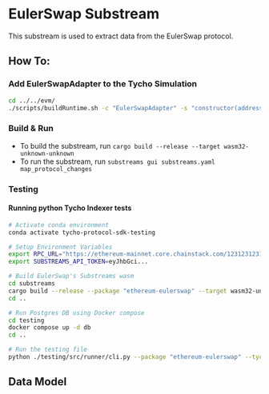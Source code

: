 # EulerSwap Substream

This substream is used to extract data from the EulerSwap protocol.

## How To:

### Add EulerSwapAdapter to the Tycho Simulation

```bash
cd ../../evm/
./scripts/buildRuntime.sh -c "EulerSwapAdapter" -s "constructor(address,address)" -a "0x04C54FF83e4BC428FD1eDA2f41cdBd583A2e9cF8,0x64A8410D7D2ecF3Aaf32b6C3932e4586f3C42ecE"

```

### Build & Run

- To build the substream, run `cargo build --release --target wasm32-unknown-unknown`
- To run the substream, run `substreams gui substreams.yaml map_protocol_changes`

### Testing

#### Running python Tycho Indexer tests

```bash
# Activate conda environment
conda activate tycho-protocol-sdk-testing

# Setup Environment Variables
export RPC_URL="https://ethereum-mainnet.core.chainstack.com/123123123123" # Make sure to use an RPC that supports debug_storageRangeAt endpoint.
export SUBSTREAMS_API_TOKEN=eyJhbGci...

# Build EulerSwap's Substreams wasm
cd substreams
cargo build --release --package "ethereum-eulerswap" --target wasm32-unknown-unknown
cd ..

# Run Postgres DB using Docker compose
cd testing
docker compose up -d db
cd ..

# Run the testing file
python ./testing/src/runner/cli.py --package "ethereum-eulerswap" --tycho-logs --vm-traces
```

## Data Model


